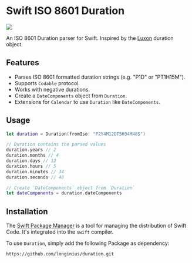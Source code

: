 # Swift ISO 8601 Duration

![](https://img.shields.io/badge/Swift%20Package%20Manager-compatible-orange?style=flat&color=F05138)

An ISO 8601 Duration parser for Swift. Inspired by the [Luxon](https://moment.github.io/luxon) duration object.


## Features

* Parses ISO 8601 formatted duration strings (e.g. "P1D" or "PT1H15M").
* Supports `Codable` protocol.
* Works with negative durations.
* Create a `DateComponents` object from `Duration`.
* Extensions for `Calendar` to use `Duration` like `DateComponents`.

## Usage

```swift
let duration = Duration(fromIso: "P2Y4M12DT5H34M48S")

// Duration contains the parsed values
duration.years // 2
duration.months // 4
duration.days // 12
duration.hours // 5
duration.minutes // 34
duration.seconds // 48

// Create `DateComponents` object from `Duration`
let dateComponents = duration.dateComponents
```


## Installation

The [Swift Package Manager](https://www.swift.org/package-manager/) is a tool for managing the distribution of Swift Code. It's integrated into the `swift` compiler. 

To use `Duration`, simply add the following Package as dependency:
```
https://github.com/longinius/duration.git
```